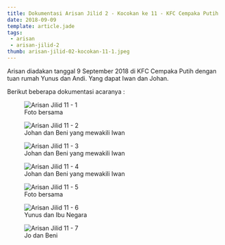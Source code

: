 ```yaml
---
title: Dokumentasi Arisan Jilid 2 - Kocokan ke 11 - KFC Cempaka Putih
date: 2018-09-09
template: article.jade
tags:
 - arisan
 - arisan-jilid-2
thumb: arisan-jilid-02-kocokan-11-1.jpeg
---
```


Arisan diadakan tanggal 9 September 2018 di KFC Cempaka Putih dengan tuan rumah Yunus dan Andi. Yang dapat Iwan dan Johan.

Berikut beberapa dokumentasi acaranya :


<figure>
  <img class="lazy content-img" src="/story/assets/img/placeholder.png" data-src="/story/assets/img/arisan-jilid-02-kocokan-11-1.jpeg" alt="Arisan Jilid 11 - 1" />
  <figcaption>Foto bersama</figcaption>
</figure>


<figure>
  <img class="lazy content-img" src="/story/assets/img/placeholder.png" data-src="/story/assets/img/arisan-jilid-02-kocokan-11-2.jpeg" alt="Arisan Jilid 11 - 2" />
  <figcaption>Johan dan Beni yang mewakili Iwan</figcaption>
</figure>

<figure>
  <img class="lazy content-img" src="/story/assets/img/placeholder.png" data-src="/story/assets/img/arisan-jilid-02-kocokan-11-3.jpeg" alt="Arisan Jilid 11 - 3" />
  <figcaption>Johan dan Beni yang mewakili Iwan</figcaption>
</figure>

<figure>
  <img class="lazy content-img" src="/story/assets/img/placeholder.png" data-src="/story/assets/img/arisan-jilid-02-kocokan-11-4.jpeg" alt="Arisan Jilid 11 - 4" />
  <figcaption>Johan dan Beni yang mewakili Iwan</figcaption>
</figure>

<figure>
  <img class="lazy content-img" src="/story/assets/img/placeholder.png" data-src="/story/assets/img/arisan-jilid-02-kocokan-11-5.jpeg" alt="Arisan Jilid 11 - 5" />
  <figcaption>Foto bersama</figcaption>
</figure>

<figure>
  <img class="lazy content-img" src="/story/assets/img/placeholder.png" data-src="/story/assets/img/arisan-jilid-02-kocokan-11-6.jpeg" alt="Arisan Jilid 11 - 6" />
  <figcaption>Yunus dan Ibu Negara</figcaption>
</figure>

<figure>
  <img class="lazy content-img" src="/story/assets/img/placeholder.png" data-src="/story/assets/img/arisan-jilid-02-kocokan-11-7.jpeg" alt="Arisan Jilid 11 - 7" />
  <figcaption>Jo dan Beni</figcaption>
</figure>